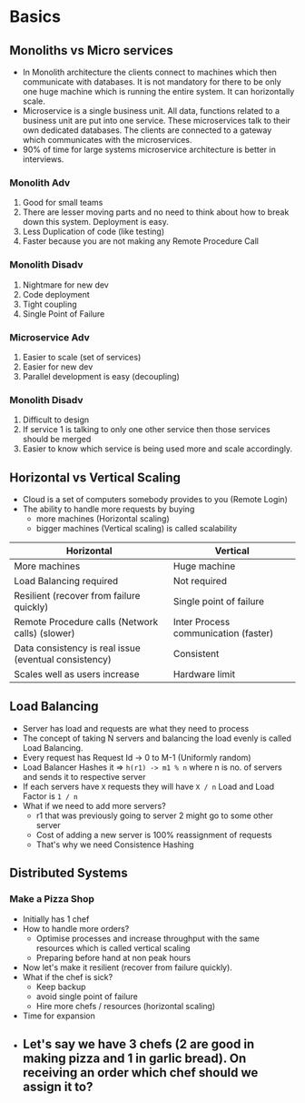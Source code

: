 # Basics
## Monoliths vs Micro services
- In Monolith architecture the clients connect to machines which then communicate with databases. It is not mandatory for there to be only one huge machine which is running the entire system. It can horizontally scale.
- Microservice is a single business unit. All data, functions related to a business unit are put into one service. These microservices talk to their own dedicated databases. The clients are connected to a gateway which communicates with the microservices.
- 90% of time for large systems microservice architecture is better in interviews.
### Monolith Adv
1. Good for small teams 
2. There are lesser moving parts and no need to think about how to break down this system. Deployment is easy.
3. Less Duplication of code (like testing)
4. Faster because you are not making any Remote Procedure Call
### Monolith Disadv
1. Nightmare for new dev
2. Code deployment
3. Tight coupling
4. Single Point of Failure
### Microservice Adv
1. Easier to scale (set of services)
2. Easier for new dev
3. Parallel development is easy (decoupling)
### Monolith Disadv
1. Difficult to design
2. If service 1 is talking to only one other service then those services should be merged
3. Easier to know which service is being used more and scale accordingly.

## Horizontal vs Vertical Scaling
- Cloud is a set of computers somebody provides to you (Remote Login)
- The ability to handle more requests by buying 
	- more machines (Horizontal scaling)
	- bigger machines (Vertical scaling) is called scalability

| Horizontal                                            | Vertical                             |
| ----------------------------------------------------- | ------------------------------------ |
| More machines                                         | Huge machine                         |
| Load Balancing required                               | Not required                         |
| Resilient (recover from failure quickly)                                            | Single point of failure              |
| Remote Procedure calls (Network calls) (slower)       | Inter Process communication (faster) |
| Data consistency is real issue (eventual consistency) | Consistent                           |
| Scales well as users increase                         | Hardware limit                       |
 

## Load Balancing
- Server has load and requests are what they need to process
- The concept of taking N servers and balancing the load evenly is called Load Balancing.
- Every request has Request Id -> 0 to M-1 (Uniformly random)
- Load Balancer Hashes it => `h(r1) -> m1 % n` where n is no. of servers and sends it to respective server
- If each servers have `X` requests they will have `X / n` Load and Load Factor is `1 / n`
- What if we need to add more servers?
	- r1 that was previously going to server 2 might go to some other server
	- Cost of adding a new server is 100% reassignment of requests
	- That's why we need Consistence Hashing
## Distributed Systems
### Make a Pizza Shop
- Initially has 1 chef
- How to handle more orders?
	- Optimise processes and increase throughput with the same resources which is called vertical scaling
	- Preparing before hand at non peak hours
- Now let's make it resilient (recover from failure quickly).
- What if the chef is sick?
	- Keep backup
	- avoid single point of failure
	- Hire more chefs / resources (horizontal scaling)
- Time for expansion
- Let's say we have 3 chefs (2 are good in making pizza and 1 in garlic bread). On receiving an order which chef should we assign it to?
	- 
